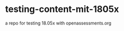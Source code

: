 testing-content-mit-1805x
=========================

a repo for testing 18.05x with openassessments.org
